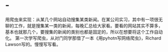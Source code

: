 # -
用爬虫来实现：从某几个网站自动搜集某类新闻。在某公司实习，其中有一项很无聊的工作，就是搜集某一类的新闻，每晚汇总给大家看。要看的网站其实不算多，基本也就那几个，要搜集的新闻的类别也都是固定的，所以在想要将这个工作自动化。
第一次学写爬虫，从对门同学那借了一本《用pyhotn写网络爬虫》，Richard Lawson写的。慢慢写写看。
